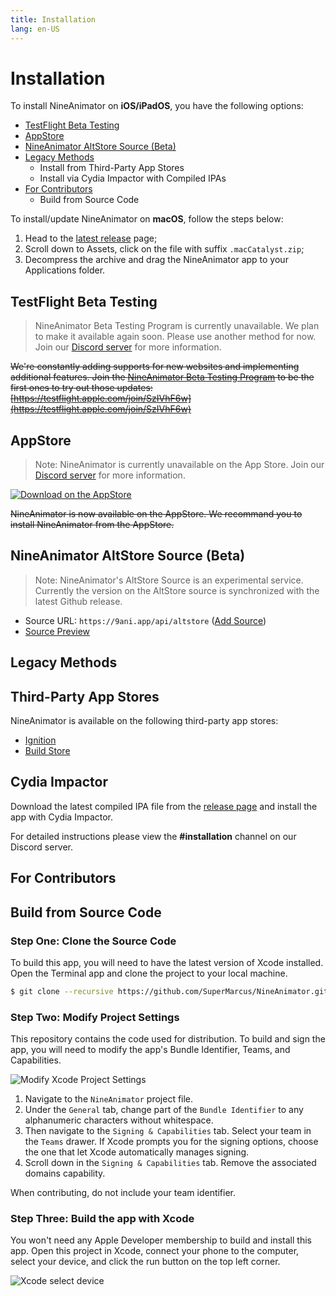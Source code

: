 ```yaml
---
title: Installation
lang: en-US
---
```


# Installation

To install NineAnimator on **iOS/iPadOS**, you have the following options:

- [TestFlight Beta Testing](#testflight-beta-testing)
- [AppStore](#appstore)
- [NineAnimator AltStore Source (Beta)](#nineanimator-altstore-source-beta)
- [Legacy Methods](#legacy-methods)
  - Install from Third-Party App Stores
  - Install via Cydia Impactor with Compiled IPAs
- [For Contributors](#for-contributors)
  - Build from Source Code

To install/update NineAnimator on **macOS**, follow the steps below:

1. Head to the [latest release](https://github.com/SuperMarcus/NineAnimator/releases/latest) page;
2. Scroll down to Assets, click on the file with suffix `.macCatalyst.zip`;
3. Decompress the archive and drag the NineAnimator app to your Applications folder.

## TestFlight Beta Testing

> NineAnimator Beta Testing Program is currently unavailable. We plan to make it available again soon.
> Please use another method for now. Join our [Discord server](https://discord.gg/dzTVzeW) for more information.

~~We're constantly adding supports for new websites and implementing additional features.
Join the [NineAnimator Beta Testing Program](https://testflight.apple.com/join/SzIVhF6w)
to be the first ones to try out those updates:
[https://testflight.apple.com/join/SzIVhF6w](https://testflight.apple.com/join/SzIVhF6w)~~

## AppStore

> Note: NineAnimator is currently unavailable on the App Store. Join our [Discord server](https://discord.gg/dzTVzeW) for more information.

[![Download on the AppStore](https://github.com/SuperMarcus/NineAnimator/raw/master/Misc/Media/download_from_appstore_black.svg)](https://apps.apple.com/app/nineanimator-the-anime-app/id1470033405)

~~NineAnimator is now available on the AppStore. We recommand you to install NineAnimator from the AppStore.~~

## NineAnimator AltStore Source (Beta)

> Note: NineAnimator's AltStore Source is an experimental service. Currently the version on the AltStore source is synchronized with the latest Github release.

- Source URL: `https://9ani.app/api/altstore` ([Add Source](altstore://source?url=https%3A%2F%2F9ani.app%2Fapi%2Faltstore))
- [Source Preview](https://altsource.by.lao.sb/browse/?source=https%3A%2F%2F9ani.app%2Fapi%2Faltstore)

## Legacy Methods

## Third-Party App Stores

NineAnimator is available on the following third-party app stores:

- [Ignition](//app.ignition.fun)
- [Build Store](//builds.io)

## Cydia Impactor

Download the latest compiled IPA file from the [release page](https://github.com/SuperMarcus/NineAnimator/releases/latest)
and install the app with Cydia Impactor.

For detailed instructions please view the **#installation** channel on our Discord server.

## For Contributors

## Build from Source Code

### Step One: Clone the Source Code

To build this app, you will need to have the latest version of Xcode installed. Open the
Terminal app and clone the project to your local machine.

```sh
$ git clone --recursive https://github.com/SuperMarcus/NineAnimator.git
```

### Step Two: Modify Project Settings

This repository contains the code used for distribution. To build and sign the app,
you will need to modify the app's Bundle Identifier, Teams, and Capabilities.

![Modify Xcode Project Settings](https://github.com/SuperMarcus/NineAnimator/raw/master/Misc/Media/modify_proj.gif)

1. Navigate to the `NineAnimator` project file.
2. Under the `General` tab, change part of the `Bundle Identifier` to any
   alphanumeric characters without whitespace.
3. Then navigate to the `Signing & Capabilities` tab. Select your team in the
   `Teams` drawer. If Xcode prompts you for the signing options, choose the one that
   let Xcode automatically manages signing.
4. Scroll down in the `Signing & Capabilities` tab. Remove the associated
   domains capability.

When contributing, do not include your team identifier.

### Step Three: Build the app with Xcode

You won't need any Apple Developer membership to build and install this app.
Open this project in Xcode, connect your phone to the computer, select your
device, and click the run button on the top left corner.

![Xcode select device](https://github.com/SuperMarcus/NineAnimator/raw/master/Misc/Media/xcode_select_device.jpg)

